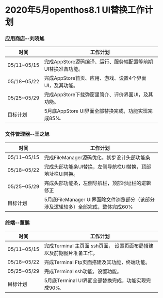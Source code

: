 # 2020年5月openthos8.1 UI替换工作计划

### 应用商店--刘晓旭
时间|工作计划
---|---
05/11~05/15|完成AppStore源码编译、运行、服务端配置等前期UI替换准备功能。
05/18~05/22|完成AppStore首页、应用、游戏、设置4个界面UI，及其功能。
05/25~05/29|完成AppStore下载弹窗里简介、评价界面UI，及其功能。
目标计划|5月底AppStore UI界面全部替换完成，功能实现完成85%.

### 文件管理器--王之旭
时间|工作计划
---|---
05/11~05/15|完成FileManager源码优化，初步设计头部功能条
05/18~05/22|完成头部功能条UI替换，左侧导航栏UI替换，顶部地址栏UI替换。
05/25~05/29|完成头部功能条，左侧导航栏，顶部地址栏的逻辑修正
目标计划|5月底FileManager UI界面除文件浏览部分（该部分涉及逻辑较多）全部完成，整体完成60%

### 终端--董鹏
 时间|工作计划  
 ---|---  
 05/11~05/15|完成Terminal 主页面 ssh页面， 设置页面布局搭建以及前期图片准备工作。  
 05/18~05/22|完成Terminal Ftp页面搭建及其功能，终端功能。  
 05/25~05/29|完成Terminal ssh功能，设置功能。  
 目标计划|5月底Terminal UI界面全部替换完成，功能实现完成90%.
